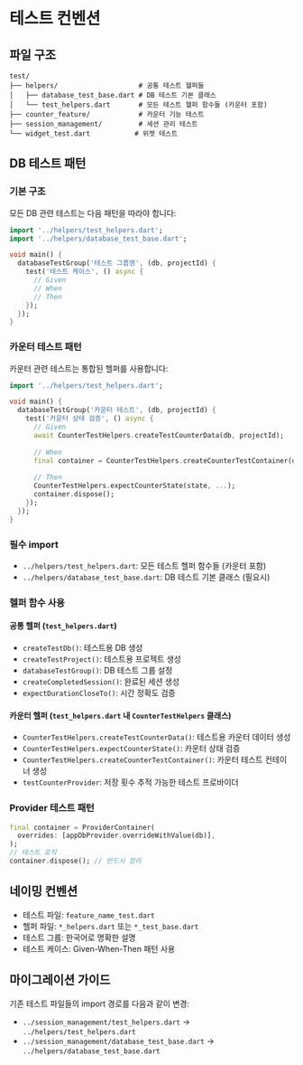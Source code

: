 # 테스트 컨벤션

## 파일 구조
```
test/
├── helpers/                    # 공통 테스트 헬퍼들
│   ├── database_test_base.dart # DB 테스트 기본 클래스
│   └── test_helpers.dart       # 모든 테스트 헬퍼 함수들 (카운터 포함)
├── counter_feature/            # 카운터 기능 테스트
├── session_management/         # 세션 관리 테스트
└── widget_test.dart           # 위젯 테스트
```

## DB 테스트 패턴

### 기본 구조
모든 DB 관련 테스트는 다음 패턴을 따라야 합니다:

```dart
import '../helpers/test_helpers.dart';
import '../helpers/database_test_base.dart';

void main() {
  databaseTestGroup('테스트 그룹명', (db, projectId) {
    test('테스트 케이스', () async {
      // Given
      // When  
      // Then
    });
  });
}
```

### 카운터 테스트 패턴
카운터 관련 테스트는 통합된 헬퍼를 사용합니다:

```dart
import '../helpers/test_helpers.dart';

void main() {
  databaseTestGroup('카운터 테스트', (db, projectId) {
    test('카운터 상태 검증', () async {
      // Given
      await CounterTestHelpers.createTestCounterData(db, projectId);
      
      // When
      final container = CounterTestHelpers.createCounterTestContainer(db);
      
      // Then
      CounterTestHelpers.expectCounterState(state, ...);
      container.dispose();
    });
  });
}
```

### 필수 import
- `../helpers/test_helpers.dart`: 모든 테스트 헬퍼 함수들 (카운터 포함)
- `../helpers/database_test_base.dart`: DB 테스트 기본 클래스 (필요시)

### 헬퍼 함수 사용
#### 공통 헬퍼 (`test_helpers.dart`)
- `createTestDb()`: 테스트용 DB 생성
- `createTestProject()`: 테스트용 프로젝트 생성
- `databaseTestGroup()`: DB 테스트 그룹 설정
- `createCompletedSession()`: 완료된 세션 생성
- `expectDurationCloseTo()`: 시간 정확도 검증

#### 카운터 헬퍼 (`test_helpers.dart` 내 `CounterTestHelpers` 클래스)
- `CounterTestHelpers.createTestCounterData()`: 테스트용 카운터 데이터 생성
- `CounterTestHelpers.expectCounterState()`: 카운터 상태 검증
- `CounterTestHelpers.createCounterTestContainer()`: 카운터 테스트 컨테이너 생성
- `testCounterProvider`: 저장 횟수 추적 가능한 테스트 프로바이더

### Provider 테스트 패턴
```dart
final container = ProviderContainer(
  overrides: [appDbProvider.overrideWithValue(db)],
);
// 테스트 로직
container.dispose(); // 반드시 정리
```

## 네이밍 컨벤션
- 테스트 파일: `feature_name_test.dart`
- 헬퍼 파일: `*_helpers.dart` 또는 `*_test_base.dart`
- 테스트 그룹: 한국어로 명확한 설명
- 테스트 케이스: Given-When-Then 패턴 사용

## 마이그레이션 가이드
기존 테스트 파일들의 import 경로를 다음과 같이 변경:
- `../session_management/test_helpers.dart` → `../helpers/test_helpers.dart`
- `../session_management/database_test_base.dart` → `../helpers/database_test_base.dart`